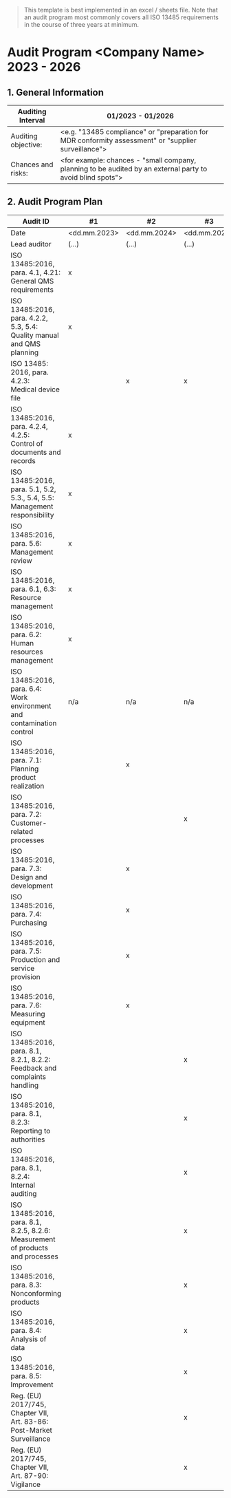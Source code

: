 > This template is best implemented in an excel / sheets file. Note that an audit program most commonly covers
> all ISO 13485 requirements in the course of three years at minimum.

# Audit Program \<Company Name\> 2023 - 2026

## 1. General Information

| Auditing Interval   | 01/2023 - 01/2026                                                                                            |
|---------------------|--------------------------------------------------------------------------------------------------------------|
| Auditing objective: | \<e.g. "13485 compliance" or "preparation for MDR conformity assessment" or "supplier surveillance"\>        |
| Chances and risks:  | \<for example: chances - "small company, planning to be audited by an external party to avoid blind spots"\> |

## 2. Audit Program Plan

| Audit ID                                                                          | #1             | #2             | #3             | (...)          |   |
|-----------------------------------------------------------------------------------|----------------|----------------|----------------|----------------|---|
| Date                                                                              | \<dd.mm.2023\> | \<dd.mm.2024\> | \<dd.mm.2025\> | \<dd.mm.2026\> |   |
| Lead auditor                                                                      | (...)          | (...)          | (...)          | (...)          |   |
| ISO 13485:2016, para. 4.1, 4.21:<br>General QMS requirements                      | x              |                |                | x              |   |
| ISO 13485:2016, para. 4.2.2, 5.3, 5.4:<br>Quality manual and QMS planning         | x              |                |                | x              |   |
| ISO 13485: 2016, para. 4.2.3:<br>Medical device file                              |                | x              | x              |                |   |
| ISO 13485:2016, para. 4.2.4, 4.2.5:<br>Control of documents and records           | x              |                |                | x              |   |
| ISO 13485:2016, para. 5.1, 5.2, 5.3., 5.4, 5.5:<br>Management responsibility      | x              |                |                | x              |   |
| ISO 13485:2016, para. 5.6:<br>Management review                                   | x              |                |                | x              |   |
| ISO 13485:2016, para. 6.1, 6.3:<br>Resource management                            | x              |                |                | x              |   |
| ISO 13485:2016, para. 6.2:<br>Human resources management                          | x              |                |                | x              |   |
| ISO 13485:2016, para. 6.4:<br>Work environment and contamination control          | n/a            | n/a            | n/a            | n/a            |   |
| ISO 13485:2016, para. 7.1:<br>Planning product realization                        |                | x              |                |                |   |
| ISO 13485:2016, para. 7.2:<br>Customer-related processes                          |                |                | x              |                |   |
| ISO 13485:2016, para. 7.3:<br>Design and development                              |                | x              |                |                |   |
| ISO 13485:2016, para. 7.4:<br>Purchasing                                          |                | x              |                |                |   |
| ISO 13485:2016, para. 7.5:<br>Production and service provision                    |                | x              |                |                |   |
| ISO 13485:2016, para. 7.6:<br>Measuring equipment                                 |                | x              |                |                |   |
| ISO 13485:2016, para. 8.1, 8.2.1, 8.2.2:<br>Feedback and complaints handling      |                |                | x              |                |   |
| ISO 13485:2016, para. 8.1, 8.2.3:<br>Reporting to authorities                     |                |                | x              |                |   |
| ISO 13485:2016, para. 8.1, 8.2.4:<br>Internal auditing                            |                |                | x              |                |   |
| ISO 13485:2016, para. 8.1, 8.2.5, 8.2.6:<br>Measurement of products and processes |                |                | x              |                |   |
| ISO 13485:2016, para. 8.3:<br>Nonconforming products                              |                |                | x              |                |   |
| ISO 13485:2016, para. 8.4:<br>Analysis of data                                    |                |                | x              |                |   |
| ISO 13485:2016, para. 8.5:<br>Improvement                                         |                |                | x              |                |   |
| Reg. (EU) 2017/745, Chapter VII, Art. 83-86:<br>Post-Market Surveillance          |                |                | x              |                |   |
| Reg. (EU) 2017/745, Chapter VII, Art. 87-90:<br>Vigilance                         |                |                | x              |                |   |
